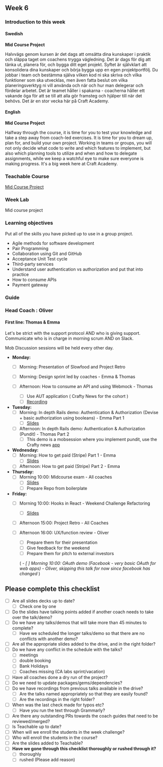 ## Week 6
### Introduction to this week

#### Swedish
**Mid Course Project**

Halvvägs genom kursen är det dags att omsätta dina kunskaper i praktik och släppa taget om coachens trygga vägledning. Det är dags för dig att tänka ut, planera för, och bygga ditt eget projekt. Syftet är självklart att konsolidera dina kunskaper och börja bygga upp en egen projektportfölj. Du jobbar i team och bestämma själva vilken kod ni ska skriva och vilka funktioner som ska utvecklas, men även fatta beslut om vilka planeringsverktyg ni vill använda och när och hur man delegerar och fördelar arbetet. Det är teamet håller i spakarna - coacherna håller ett vakande öga för att se till att alla gör framsteg och hjälper till när det behövs. Det är en stor vecka här på Craft Academy.

#### English
**Mid Course Project**

Halfway through the course, it is time for you to test your knowledge and take a step away from coach-led exercises. It is time for you to dream up, plan for, and build your own project. Working in teams or groups, you will not only decide what code to write and which features to implement, but also which planning tools to utilize and when and how to delegate assignments, while we keep a watchful eye to make sure everyone is making progress. It's a big week here at Craft Academy.

### Teachable Course
[Mid Course Project](https://learn.craftacademy.co/admin/courses/728171/information)

### Week Lab
Mid course project

### Learning objectives
Put all of the skills you have picked up to use in a group project.

- Agile methods for software development
- Pair Programming
- Collaboration using Git and GitHub
- Acceptance Unit Test cycle
- Third-party services
- Understand user authentication vs authorization and put that into practice
- How to consume APIs
- Payment gateway

### Guide

### Head Coach : Oliver
#### First line: Thomas & Emma
Let's be strict with the support protocol AND who is giving support. Communicate who is in charge in morning scrum AND on Slack.

Mob Discussion sessions will be held every other day.

- **Monday:** 
  - [ ] Morning: Presentation of Slowfood and Project Retro
  - [ ] Morning: Design sprint led by coaches - Emma & Thomas
  
  - [ ] Afternoon: How to consume an API and using Webmock - Thomas
    - [ ] Use AUT application ( Crafty News for the cohort ) 
    - [ ] [Recording](https://drive.google.com/drive/folders/1cCLOCR5QDtL3rKGq3rs-UOxUDdfmN1_5)

- **Tuesday:**
  - [ ] Morning: In depth Rails demo: Authentication & Authorization (Devise + basic authorization using booleans) - Emma Part 1 
    - [ ] [Slides](https://docs.google.com/presentation/d/1acMDXIGQ6dr7wfetxtCApoA7LMmwfA2LSjj8Sufyjro/edit#slide=id.g1dfd44e8c5_0_0)
    
  - [ ] Afternoon: In depth Rails demo: Authentication & Authorization (Pundit) - Thomas Part 2
    - [ ] This demo is a mobsession where you implement pundit, use the Crafty news [app](https://github.com/CraftAcademy/crafty_news_august_2020)
  
- **Wednesday:**
  - [ ] Morning: How to get paid (Stripe)  Part 1 - Emma
    - [ ] [Slides](https://docs.google.com/presentation/d/1ij02ReLWmSnTnCdFNG1qMCV1-5uPi5t5pkcG2ZyNfHE/edit#slide=id.g4b12024eb7_0_21)
  
  - [ ] Afternoon: How to get paid (Stripe) Part 2 - Emma

- **Thursday:**
  - [ ] Morning 10:00: Midcourse exam - All coaches
    - [ ] [Slides](https://docs.google.com/presentation/d/11QvMiQPakxyPjGzMDbP8p6VxWxJ8Sa-cDm33B7D7-xg/edit?usp=sharing)
    - [ ] Prepare Repo from boilerplate
  
- **Friday:**
  - [ ] Morning 10:00: Hooks in React - Weekend Challenge Refactoring
    - [ ] [Slides](https://docs.google.com/presentation/d/1j_HdxHxvWF5mZmelsa_Bm2rcDDb8hiN2dHwlKbf_Ock/edit#slide=id.g4b12024eb7_0_2)
   
  - [ ] Afternoon 15:00: Project Retro - All Coaches
    
  - [ ] Afternoon 16:00: UX/function review - Oliver
     - [ ] Prepare them for their presentation
     - [ ] Give feedback for the weekend
     - [ ] Prepare them for pitch to external investors
     
     ( *- [ ] Morning 10:00: OAuth demo (Facebook - very basic OAuth for web apps) - Oliver, skipping this talk for now since facebook has changed* ) 

## Please complete this checklist
 - [ ] Are all slides decks up to date?
   - [ ] Check one by one
 - [ ] Do the slides have talking points added if another coach needs to take over the talk/demo?
 - [ ] Do we have any talks/demos that will take more than 45 minutes to complete?
	 - [ ] Have we scheduled the longer talks/demo so that there are no conflicts with another demo?
 - [ ] Are all the appropriate slides added to the drive, and in the right folder?
 - [ ] Do we have any conflict in the schedule with the talks?
	 - [ ]  meetings
	 - [ ] double booking
	 - [ ] Bank Holidays
   - [ ] Coaches missing (CA labs sprint/vacation)
- [ ] Have all coaches done a dry run of the project?
- [ ] Do we need to update packages/gems/dependencies?
- [ ] Do we have recordings from previous talks available in the drive?
	- [ ] Are the talks named appropriately so that they are easily found? 
	- [ ] Are the recordings in the right folder?
- [ ] When was the last check made for typos etc?
	- [ ] Have you run the text through Grammarly?
- [ ] Are there any outstanding PRs towards the coach guides that need to be reviewed/merged?
- [ ] Is Teachable up to date?
- [ ] When will we enroll the students in the week challenge?
- [ ] Who will enroll the students in the course?
- [ ] Are the slides added to Teachable?
- [ ] **Have we gone through this checklist thoroughly or rushed through it?**
    - [ ] thoroughly
    - [ ] rushed (Please add reason)
